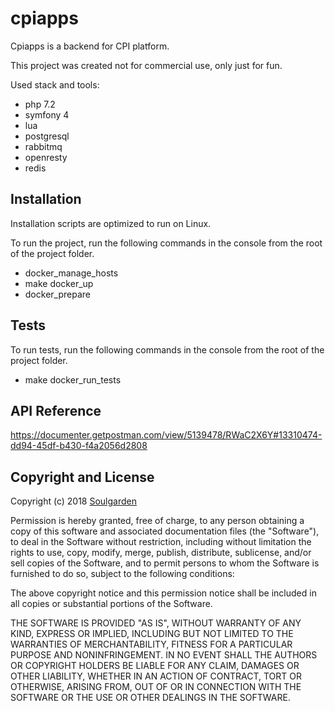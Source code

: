 # cpiapps

Cpiapps is a backend for CPI platform.

This project was created not for commercial use, only just for fun.

Used stack and tools:

* php 7.2
* symfony 4
* lua
* postgresql 
* rabbitmq
* openresty
* redis

## Installation
Installation scripts are optimized to run on Linux.

To run the project, run the following commands in the console from the root of the project folder.

* docker_manage_hosts
* make docker_up
* docker_prepare

## Tests ##

To run tests, run the following commands in the console from the root of the project folder.

* make docker_run_tests

## API Reference ##
https://documenter.getpostman.com/view/5139478/RWaC2X6Y#13310474-dd94-45df-b430-f4a2056d2808

## Copyright and License ##
Copyright (c) 2018 [Soulgarden](https://soulgarden.ru)

Permission is hereby granted, free of charge, to any person obtaining a copy
of this software and associated documentation files (the "Software"), to deal
in the Software without restriction, including without limitation the rights
to use, copy, modify, merge, publish, distribute, sublicense, and/or sell
copies of the Software, and to permit persons to whom the Software is
furnished to do so, subject to the following conditions:

The above copyright notice and this permission notice shall be included in all
copies or substantial portions of the Software.

THE SOFTWARE IS PROVIDED "AS IS", WITHOUT WARRANTY OF ANY KIND, EXPRESS OR
IMPLIED, INCLUDING BUT NOT LIMITED TO THE WARRANTIES OF MERCHANTABILITY,
FITNESS FOR A PARTICULAR PURPOSE AND NONINFRINGEMENT. IN NO EVENT SHALL THE
AUTHORS OR COPYRIGHT HOLDERS BE LIABLE FOR ANY CLAIM, DAMAGES OR OTHER
LIABILITY, WHETHER IN AN ACTION OF CONTRACT, TORT OR OTHERWISE, ARISING FROM,
OUT OF OR IN CONNECTION WITH THE SOFTWARE OR THE USE OR OTHER DEALINGS IN THE
SOFTWARE.